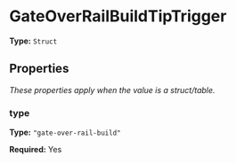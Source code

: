 # GateOverRailBuildTipTrigger

**Type:** `Struct`

## Properties

*These properties apply when the value is a struct/table.*

### type

**Type:** `"gate-over-rail-build"`

**Required:** Yes

